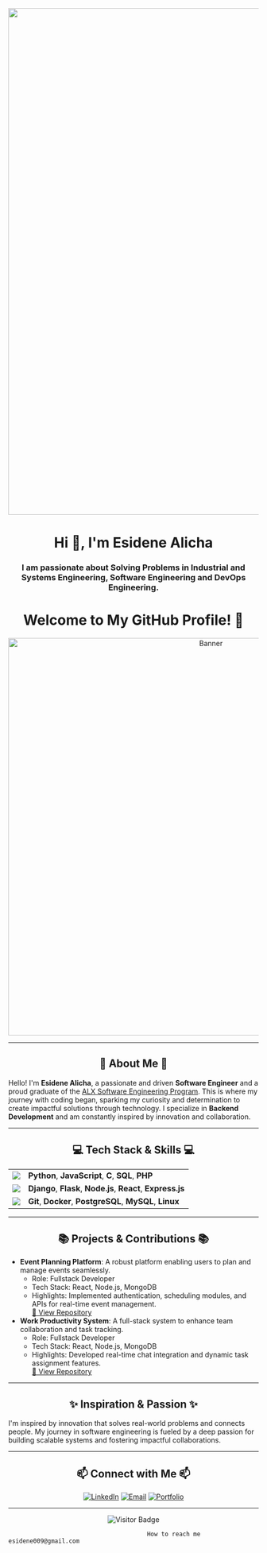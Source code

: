 <img align='center' width='1020' src='https://img.freepik.com/free-vector/teenager-boy-bedroom-interior-computers-desk_107791-2738.jpg?w=826&t=st=1665971325~exp=1665971925~hmac=ec0dfa2d7e5eab170131ade718501cc66f0eeb07495ca493d38c092b518cb8a9'>


<h1 align="center">Hi 👋, I'm Esidene Alicha </h1>
<h3 align="center"> I am passionate about Solving Problems in Industrial and Systems Engineering, Software Engineering and DevOps Engineering.</h3>

<h1 align="center">Welcome to My GitHub Profile! 👋</h1>
<p align="center">
  <img src="https://github.com/yourusername/yourusername/blob/main/assets/banner.png" alt="Banner" width="800"/>
</p>

---

<h2 align="center">🌟 About Me 🌟</h2>

<p>
  Hello! I'm <strong>Esidene Alicha</strong>, a passionate and driven <strong>Software Engineer</strong> and a proud graduate of the 
  <a href="https://www.alxafrica.com/software-engineering/" target="_blank">ALX Software Engineering Program</a>. This is where my journey with coding began, 
  sparking my curiosity and determination to create impactful solutions through technology. I specialize in <strong>Backend Development</strong> and am 
  constantly inspired by innovation and collaboration.
</p>

---

<h2 align="center">💻 Tech Stack & Skills 💻</h2>

<table align="center">
  <tr>
    <td><img src="https://img.shields.io/badge/Programming-Languages-blue?style=flat-square"/></td>
    <td><strong>Python</strong>, <strong>JavaScript</strong>, <strong>C</strong>, <strong>SQL</strong>, <strong>PHP</strong></td>
  </tr>
  <tr>
    <td><img src="https://img.shields.io/badge/Frameworks-&-Libraries-green?style=flat-square"/></td>
    <td><strong>Django</strong>, <strong>Flask</strong>, <strong>Node.js</strong>, <strong>React</strong>, <strong>Express.js</strong></td>
  </tr>
  <tr>
    <td><img src="https://img.shields.io/badge/Tools-&-Platforms-orange?style=flat-square"/></td>
    <td><strong>Git</strong>, <strong>Docker</strong>, <strong>PostgreSQL</strong>, <strong>MySQL</strong>, <strong>Linux</strong></td>
  </tr>
</table>

---

<h2 align="center">📚 Projects & Contributions 📚</h2>

<ul>
  <li>
    <strong>Event Planning Platform</strong>: A robust platform enabling users to plan and manage events seamlessly.
    <ul>
      <li>Role: Fullstack Developer</li>
      <li>Tech Stack: React, Node.js, MongoDB</li>
      <li>
        Highlights: Implemented authentication, scheduling modules, and APIs for real-time event management.
        <br/>
        <a href="https://github.com/yourusername/event-planning-platform" target="_blank">🔗 View Repository</a>
      </li>
    </ul>
  </li>
  <li>
    <strong>Work Productivity System</strong>: A full-stack system to enhance team collaboration and task tracking.
    <ul>
      <li>Role: Fullstack Developer</li>
      <li>Tech Stack: React, Node.js, MongoDB</li>
      <li>
        Highlights: Developed real-time chat integration and dynamic task assignment features.
        <br/>
        <a href="https://github.com/yourusername/work-productivity-system" target="_blank">🔗 View Repository</a>
      </li>
    </ul>
  </li>
</ul>

---

<h2 align="center">✨ Inspiration & Passion ✨</h2>

<p>
  I'm inspired by innovation that solves real-world problems and connects people. My journey in software engineering is fueled by a deep passion for building scalable systems and fostering impactful collaborations.
</p>

---

<h2 align="center">📫 Connect with Me 📫</h2>

<p align="center">
  <a href="https://www.linkedin.com/in/EsideneAlicha" target="_blank"><img src="https://img.shields.io/badge/LinkedIn-0077B5?style=for-the-badge&logo=linkedin&logoColor=white" alt="LinkedIn"/></a>
  <a href="mailto:youremail@example.com" target="_blank"><img src="https://img.shields.io/badge/Email-D14836?style=for-the-badge&logo=gmail&logoColor=white" alt="Email"/></a>
  <a href="https://yourportfolio.com" target="_blank"><img src="https://img.shields.io/badge/Portfolio-1DA1F2?style=for-the-badge&logo=google-chrome&logoColor=white" alt="Portfolio"/></a>
</p>

---

<p align="center">
  <img src="https://visitor-badge.laobi.icu/badge?page_id=yourusername" alt="Visitor Badge"/>
</p>

      
                                           How to reach me esidene009@gmail.com

<!---
dene009/dene009 is a ✨ special ✨ repository because its `README.md` (this file) appears on your GitHub profile.
You can click the Preview link to take a look at your changes.
--->
